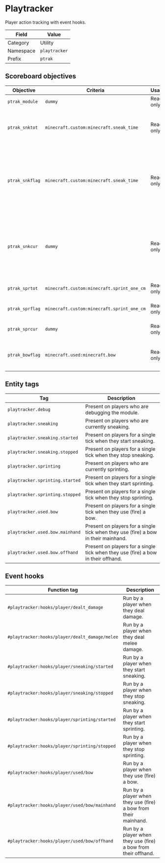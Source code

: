 # Playtracker
Player action tracking with event hooks.

Field           | Value
--------------- | -----
Category        | Utility
Namespace       | `playtracker`
Prefix          | `ptrak`

## Scoreboard objectives
Objective       | Criteria                                      | Usage     | Description
--------------- | --------------------------------------------- | --------- | -----------
`ptrak_module`  | `dummy`                                       | Read-only | Reserved for SMF.
`ptrak_snktot`  | `minecraft.custom:minecraft.sneak_time`       | Read-only | The total number of ticks the player has snuck for. A perfect mirror of `minecraft.sneak_time` since instantiation.
`ptrak_snkflag` | `minecraft.custom:minecraft.sneak_time`       | Read-only | Shadows `minecraft.sneak_time` to produce a transient flag for detecting sneak state each tick. **For internal use only.** Use `ptrak_snkcount` and/or [tags](#entity_tags) appropriately in dependent modules.
`ptrak_snkcur`  | `dummy`                                       | Read-only | The duration in ticks of the player's current (or most recent) sneak. Resets each time the player begins sneaking, and can thus be used to retrieve the duration of the most recent sneak.
`ptrak_sprtot`  | `minecraft.custom:minecraft.sprint_one_cm`    | Read-only | Similar to `ptrak_snktot` but for sprinting.
`ptrak_sprflag` | `minecraft.custom:minecraft.sprint_one_cm`    | Read-only | Similar to `ptrak_snkflag` but for sprinting.
`ptrak_sprcur`  | `dummy`                                       | Read-only | Similar to `ptrak_snkcur` but for sprinting.
`ptrak_bowflag` | `minecraft.used:minecraft.bow`                | Read-only | Flag variable for bow usage. Prefer to use the `playtracker.used.bow` [entity tags](#entity-tags).

## Entity tags
Tag                             | Description
------------------------------- | -----------
`playtracker.debug`             | Present on players who are debugging the module.
`playtracker.sneaking`          | Present on players who are currently sneaking.
`playtracker.sneaking.started`  | Present on players for a single tick when they start sneaking.
`playtracker.sneaking.stopped`  | Present on players for a single tick when they stop sneaking.
`playtracker.sprinting`         | Present on players who are currently sprinting.
`playtracker.sprinting.started` | Present on players for a single tick when they start sprinting.
`playtracker.sprinting.stopped` | Present on players for a single tick when they stop sprinting.
`playtracker.used.bow`          | Present on players for a single tick when they use (fire) a bow.
`playtracker.used.bow.mainhand` | Present on players for a single tick when they use (fire) a bow in their mainhand.
`playtracker.used.bow.offhand`  | Present on players for a single tick when they use (fire) a bow in their offhand.

## Event hooks
Function tag                                    | Description
----------------------------------------------- | -----------
`#playtracker:hooks/player/dealt_damage`        | Run by a player when they deal damage.
`#playtracker:hooks/player/dealt_damage/melee`  | Run by a player when they deal melee damage.
`#playtracker:hooks/player/sneaking/started`    | Run by a player when they start sneaking.
`#playtracker:hooks/player/sneaking/stopped`    | Run by a player when they stop sneaking.
`#playtracker:hooks/player/sprinting/started`   | Run by a player when they start sprinting.
`#playtracker:hooks/player/sprinting/stopped`   | Run by a player when they stop sprinting.
`#playtracker:hooks/player/used/bow`            | Run by a player when they use (fire) a bow.
`#playtracker:hooks/player/used/bow/mainhand`   | Run by a player when they use (fire) a bow from their mainhand.
`#playtracker:hooks/player/used/bow/offhand`    | Run by a player when they use (fire) a bow from their offhand.
